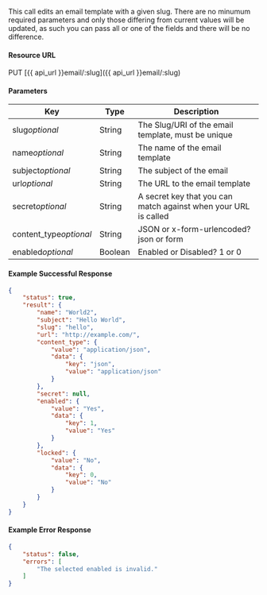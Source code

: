 <!--
@title Update an email template
@author Moltin Ltd
@description Updates an email template with the given slug

@sidebar 1
@family Email Templates
@rate No
@auth Yes
@format JSON
@http PUT
@version beta
-->
This call edits an email template with a given slug. There are no minumum required parameters and only those differing from current values will be updated, as such you can pass all or one of the fields and there will be no difference.


#### Resource URL
PUT [{{ api_url }}email/:slug]({{ api_url }}email/:slug)


#### Parameters
Key | Type | Description
--- | ---- | -----------
slug*optional* | String | The Slug/URI of the email template, must be unique
name*optional* | String | The name of the email template
subject*optional* | String | The subject of the email
url*optional* | String | The URL to the email template
secret*optional* | String | A secret key that you can match against when your URL is called
content_type*optional* | String | JSON or x-form-urlencoded? json or form
enabled*optional* | Boolean | Enabled or Disabled? 1 or 0 

<!--code-->
#### Example Successful Response 
``` json
{
    "status": true,
    "result": {
        "name": "World2",
        "subject": "Hello World",
        "slug": "hello",
        "url": "http://example.com/",
        "content_type": {
            "value": "application/json",
            "data": {
                "key": "json",
                "value": "application/json"
            }
        },
        "secret": null,
        "enabled": {
            "value": "Yes",
            "data": {
                "key": 1,
                "value": "Yes"
            }
        },
        "locked": {
            "value": "No",
            "data": {
                "key": 0,
                "value": "No"
            }
        }
    }
}
```


#### Example Error Response 
``` json
{
    "status": false,
    "errors": [
        "The selected enabled is invalid."
    ]
}
```
<!--/code-->